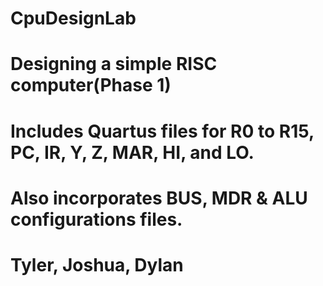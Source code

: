 # CpuDesignLab
# Designing a simple RISC computer(Phase 1)
# Includes Quartus files for R0 to R15, PC, IR, Y, Z, MAR, HI, and LO. 
# Also incorporates BUS, MDR & ALU configurations files.
# Tyler, Joshua, Dylan
